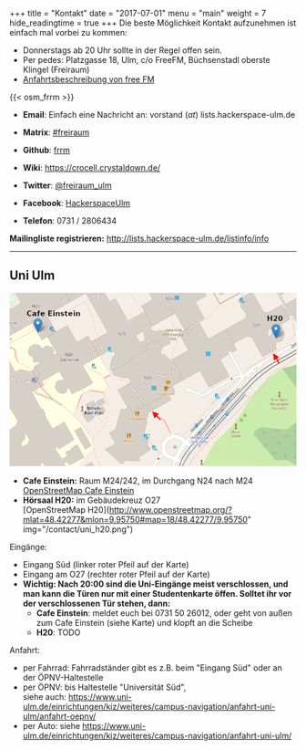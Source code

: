 +++
title = "Kontakt"
date = "2017-07-01"
menu = "main"
weight = 7
hide_readingtime = true
+++
Die beste Möglichkeit Kontakt aufzunehmen ist einfach mal vorbei zu kommen:

  * Donnerstags ab 20 Uhr sollte in der Regel offen sein.
  * Per pedes: Platzgasse 18, Ulm, c/o FreeFM, Büchsenstadl oberste Klingel (Freiraum)
  * [Anfahrtsbeschreibung von free FM](http://www.freefm.de/kontakt/anfahrt)

{{< osm_frrm >}}

  * **Email**: Einfach eine Nachricht an: vorstand (_at_) lists.hackerspace-ulm.de  

  * **Matrix**: [#freiraum](https://matrix.lvl3.org/#/room/#freiraum:matrix.lvl3.org)
  * **Github**: [frrm](https://github.com/frrm)
  * **Wiki**: https://crocell.crystaldown.de/
  * **Twitter**: [@freiraum_ulm](https://twitter.com/freiraum_ulm)
  * **Facebook**: [HackerspaceUlm](https://www.facebook.com/HackerspaceUlm/)
  * **Telefon**: 0731 / 2806434

**Mailingliste registrieren:** <http://lists.hackerspace-ulm.de/listinfo/info>

-----

## Uni Ulm

![](uni.png)

- **Cafe Einstein:** Raum M24/242, im Durchgang N24 nach M24  
  [OpenStreetMap Cafe Einstein](http://www.openstreetmap.org/?mlat=48.42283&mlon=9.95392#map=18/48.42283/9.95392)
- **Hörsaal H20:** im Gebäudekreuz O27  
  [OpenStreetMap H20](http://www.openstreetmap.org/?mlat=48.42277&mlon=9.95750#map=18/48.42277/9.95750" img="/contact/uni_h20.png")

Eingänge:

- Eingang Süd (linker roter Pfeil auf der Karte)
- Eingang am O27 (rechter roter Pfeil auf der Karte)
- **Wichtig: Nach 20:00 sind die Uni-Eingänge meist verschlossen, und man kann die Türen nur mit einer Studentenkarte öffen.
  Solltet ihr vor der verschlossenen Tür stehen, dann:**
  - **Cafe Einstein**: meldet euch bei 0731 50 26012, oder geht von außen zum Cafe Einstein (siehe Karte) und klopft an die Scheibe
  - **H20**: TODO

Anfahrt:

- per Fahrrad: Fahrradständer gibt es z.B. beim "Eingang Süd" oder an der ÖPNV-Haltestelle
- per ÖPNV: bis Haltestelle "Universität Süd",  
  siehe auch: https://www.uni-ulm.de/einrichtungen/kiz/weiteres/campus-navigation/anfahrt-uni-ulm/anfahrt-oepnv/
- per Auto: siehe https://www.uni-ulm.de/einrichtungen/kiz/weiteres/campus-navigation/anfahrt-uni-ulm/


